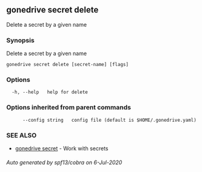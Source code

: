 ## gonedrive secret delete

Delete a secret by a given name

### Synopsis

Delete a secret by a given name

```
gonedrive secret delete [secret-name] [flags]
```

### Options

```
  -h, --help   help for delete
```

### Options inherited from parent commands

```
      --config string   config file (default is $HOME/.gonedrive.yaml)
```

### SEE ALSO

* [gonedrive secret](gonedrive_secret.md)	 - Work with secrets

###### Auto generated by spf13/cobra on 6-Jul-2020
